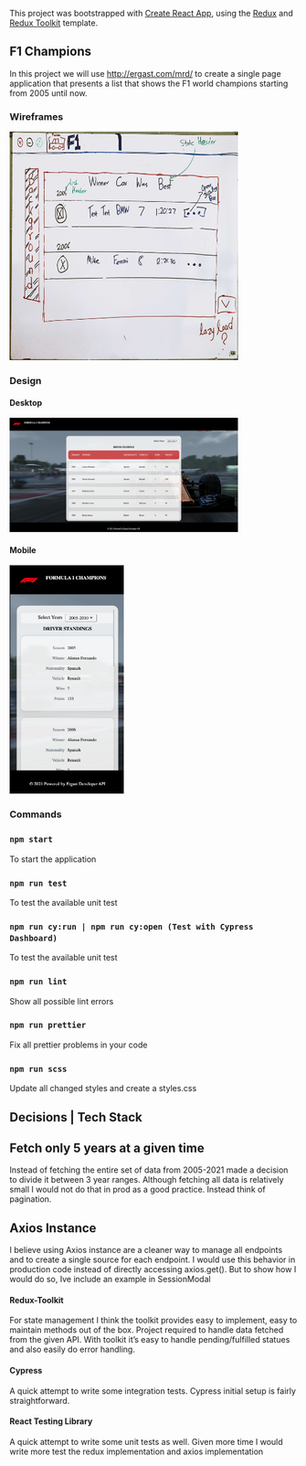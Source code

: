 This project was bootstrapped with [Create React App](https://github.com/facebook/create-react-app), using the [Redux](https://redux.js.org/) and [Redux Toolkit](https://redux-toolkit.js.org/) template.

## F1 Champions

In this project we will use http://ergast.com/mrd/ to create a single page application that presents a list that shows the F1 world champions starting from 2005 until now.

### Wireframes

<img src="./wireframes/wireframe.main.jpg?raw=true" width="400" height="400">

### Design

#### Desktop
<img src="./wireframes/design-desktop.png?raw=true" width="400" height="200">

#### Mobile
<img src="./wireframes/design-mobile.png?raw=true" width="200" height="400">

### Commands

### `npm start`

To start the application

### `npm run test`

To test the available unit test

### `npm run cy:run | npm run cy:open (Test with Cypress Dashboard)`

To test the available unit test

### `npm run lint`

Show all possible lint errors

### `npm run prettier`

Fix all prettier problems in your code

### `npm run scss`

Update all changed styles and create a styles.css

## Decisions | Tech Stack

## Fetch only 5 years at a given time

Instead of fetching the entire set of data from 2005-2021 made a decision to divide it between 3 year ranges. Although fetching all data is relatively small I would not do that in prod as a good practice. Instead think of pagination.

## Axios Instance

I believe using Axios instance are a cleaner way to manage all endpoints and to create a single source for each endpoint. I would use this behavior in production code instead of directly accessing axios.get(). But to show how I would do so, Ive include an example in SessionModal

#### Redux-Toolkit
For state management I think the toolkit provides easy to implement, easy to maintain methods out of the box. Project required to handle data fetched from the given API. With toolkit it’s easy to handle pending/fulfilled statues and also easily do error handling.


#### Cypress
A quick attempt to write some integration tests. Cypress initial setup is fairly straightforward.

#### React Testing Library
A quick attempt to write some unit tests as well. Given more time I would write more test the redux implementation and axios implementation